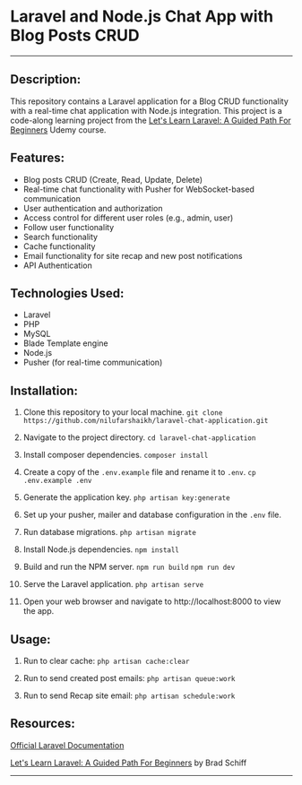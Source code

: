 # Laravel and Node.js Chat App with Blog Posts CRUD

---

## Description:

This repository contains a Laravel application for a Blog CRUD functionality with a real-time chat application with Node.js integration. This project is a code-along learning project from the [Let's Learn Laravel: A Guided Path For Beginners](https://www.udemy.com/course/lets-learn-laravel-a-guided-path-for-beginners) Udemy course.

## Features:

-   Blog posts CRUD (Create, Read, Update, Delete)
-   Real-time chat functionality with Pusher for WebSocket-based communication
-   User authentication and authorization
-   Access control for different user roles (e.g., admin, user)
-   Follow user functionality
-   Search functionality
-   Cache functionality
-   Email functionality for site recap and new post notifications
-   API Authentication

## Technologies Used:

-   Laravel
-   PHP
-   MySQL
-   Blade Template engine
-   Node.js
-   Pusher (for real-time communication)

## Installation:

1. Clone this repository to your local machine.
   `git clone https://github.com/nilufarshaikh/laravel-chat-application.git`

2. Navigate to the project directory.
   `cd laravel-chat-application`

3. Install composer dependencies.
   `composer install`

4. Create a copy of the `.env.example` file and rename it to `.env`.
   `cp .env.example .env`

5. Generate the application key.
   `php artisan key:generate`

6. Set up your pusher, mailer and database configuration in the `.env` file.

7. Run database migrations.
   `php artisan migrate`

8. Install Node.js dependencies.
   `npm install`

9. Build and run the NPM server.
   `npm run build`
   `npm run dev`

10. Serve the Laravel application.
    `php artisan serve`

11. Open your web browser and navigate to http://localhost:8000 to view the app.

## Usage:

1. Run to clear cache:
   `php artisan cache:clear`

2. Run to send created post emails:
   `php artisan queue:work`

3. Run to send Recap site email:
   `php artisan schedule:work`

## Resources:

[Official Laravel Documentation](https://laravel.com/docs/)

[Let's Learn Laravel: A Guided Path For Beginners](https://www.udemy.com/course/lets-learn-laravel-a-guided-path-for-beginners) by Brad Schiff

---
